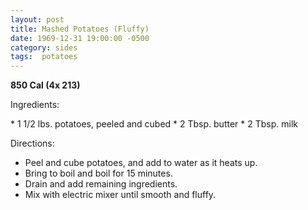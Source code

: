 ```yaml
---
layout: post
title: Mashed Potatoes (Fluffy)
date: 1969-12-31 19:00:00 -0500
category: sides
tags:  potatoes
---
```

<b>850 Cal (4x 213)</b>
<p>Ingredients:</p>
* 1 1/2 lbs. potatoes, peeled and cubed
* 2 Tbsp. butter
* 2 Tbsp. milk

<p>Directions:</p>

* Peel and cube potatoes, and add to water as it heats up.
* Bring to boil and boil for 15 minutes.
* Drain and add remaining ingredients.
* Mix with electric mixer until smooth and fluffy.

